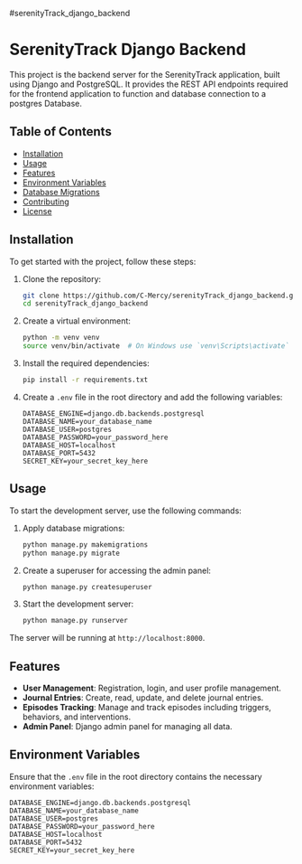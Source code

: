 #serenityTrack_django_backend
# SerenityTrack Django Backend

This project is the backend server for the SerenityTrack application, built using Django and PostgreSQL. It provides the REST API endpoints required for the frontend application to function and database connection to a postgres Database.

## Table of Contents

- [Installation](#installation)
- [Usage](#usage)
- [Features](#features)
- [Environment Variables](#environment-variables)
- [Database Migrations](#database-migrations)
- [Contributing](#contributing)
- [License](#license)

## Installation

To get started with the project, follow these steps:

1. Clone the repository:
    ```bash
    git clone https://github.com/C-Mercy/serenityTrack_django_backend.git
    cd serenityTrack_django_backend
    ```

2. Create a virtual environment:
    ```bash
    python -m venv venv
    source venv/bin/activate  # On Windows use `venv\Scripts\activate`
    ```

3. Install the required dependencies:
    ```bash
    pip install -r requirements.txt
    ```

4. Create a `.env` file in the root directory and add the following variables:
    ```plaintext
    DATABASE_ENGINE=django.db.backends.postgresql
    DATABASE_NAME=your_database_name
    DATABASE_USER=postgres
    DATABASE_PASSWORD=your_password_here
    DATABASE_HOST=localhost
    DATABASE_PORT=5432
    SECRET_KEY=your_secret_key_here
    ```

## Usage

To start the development server, use the following commands:

1. Apply database migrations:
    ```bash
    python manage.py makemigrations
    python manage.py migrate
    ```

2. Create a superuser for accessing the admin panel:
    ```bash
    python manage.py createsuperuser
    ```

3. Start the development server:
    ```bash
    python manage.py runserver
    ```

The server will be running at `http://localhost:8000`.

## Features

- **User Management**: Registration, login, and user profile management.
- **Journal Entries**: Create, read, update, and delete journal entries.
- **Episodes Tracking**: Manage and track episodes including triggers, behaviors, and interventions.
- **Admin Panel**: Django admin panel for managing all data.

## Environment Variables

Ensure that the `.env` file in the root directory contains the necessary environment variables:
```plaintext
DATABASE_ENGINE=django.db.backends.postgresql
DATABASE_NAME=your_database_name
DATABASE_USER=postgres
DATABASE_PASSWORD=your_password_here
DATABASE_HOST=localhost
DATABASE_PORT=5432
SECRET_KEY=your_secret_key_here
